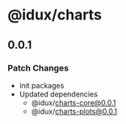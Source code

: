 # @idux/charts

## 0.0.1

### Patch Changes

- init packages
- Updated dependencies
  - @idux/charts-core@0.0.1
  - @idux/charts-plots@0.0.1
